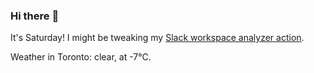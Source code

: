 ### Hi there :wave:

It's Saturday! I might be tweaking my [Slack workspace analyzer action](https://github.com/bewuethr/slack-analyzer).

Weather in Toronto: clear, at -7°C.
